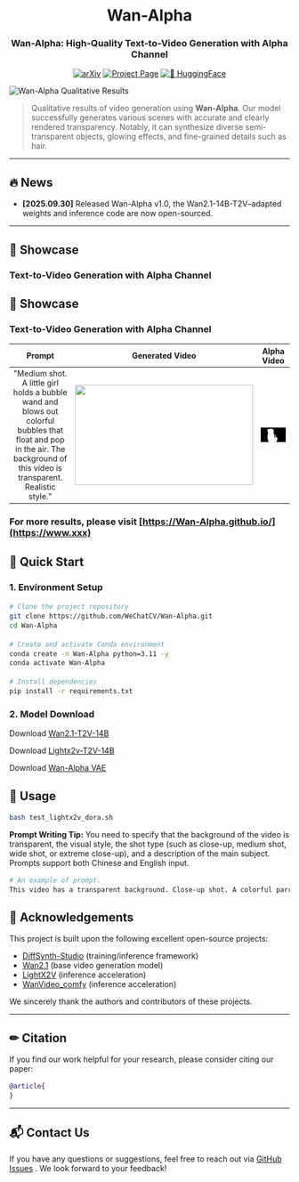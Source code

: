 <div align="center">

  <h1>
    Wan-Alpha
  </h1>

  <h3>Wan-Alpha: High-Quality Text-to-Video Generation with Alpha Channel</h3>



[![arXiv](https://img.shields.io/badge/arXiv-xxxx-b31b1b)](https://arxiv.org/abs/)
[![Project Page](https://img.shields.io/badge/Project_Page-Link-green)](https://www.xxxx)
[![🤗 HuggingFace](https://img.shields.io/badge/%F0%9F%A4%97%20HuggingFace-Model-orange)](https://huggingface.co/htdong/Wan-Alpha)

</div>

<img src="assets/teaser.png" alt="Wan-Alpha Qualitative Results" style="max-width: 100%; height: auto;">

>Qualitative results of video generation using **Wan-Alpha**. Our model successfully generates various scenes with accurate and clearly rendered transparency. Notably, it can synthesize diverse semi-transparent objects, glowing effects, and fine-grained details such as hair.

---

## 🔥 News
* **[2025.09.30]** Released Wan-Alpha v1.0, the Wan2.1-14B-T2V–adapted weights and inference code are now open-sourced.

---

## 🌟 Showcase

### Text-to-Video Generation with Alpha Channel
## 🌟 Showcase

### Text-to-Video Generation with Alpha Channel

<!-- | Prompt | Generated Video | Alpha Video |
| :---: | :---: | :---: |
| "Medium shot. A little girl holds a bubble wand and blows out colorful bubbles that float and pop in the air. The background of this video is transparent. Realistic style." |
  <div style="display: flex; gap: 10px;">
    <img src="girl.gif" alt="..." style="flex: 1; min-width: 200px;">
  </div> |
  <div style="display: flex; gap: 10px;">
    <img src="girl_pha.gif" alt="..." style="flex: 1; min-width: 200px;">
  </div> | -->
| Prompt | Generated Video | Alpha Video |
| :---: | :---: | :---: |
| "Medium shot. A little girl holds a bubble wand and blows out colorful bubbles that float and pop in the air. The background of this video is transparent. Realistic style." | <img src="assets/girl.gif" width="320" height="180" style="object-fit:contain; display:block; margin:auto;"/> | <img src="assets/girl_pha.gif" width="320" height="180" style="object-fit:contain; display:block; margin:auto;"/> |

### For more results, please visit [https://Wan-Alpha.github.io/](https://www.xxx)

## 🚀 Quick Start

### 1. Environment Setup
```bash
# Clone the project repository
git clone https://github.com/WeChatCV/Wan-Alpha.git
cd Wan-Alpha

# Create and activate Conda environment
conda create -n Wan-Alpha python=3.11 -y
conda activate Wan-Alpha

# Install dependencies
pip install -r requirements.txt
```
### 2. Model Download
Download [Wan2.1-T2V-14B](https://huggingface.co/Wan-AI/Wan2.1-T2V-14B)

Download [Lightx2v-T2V-14B](https://huggingface.co/Kijai/WanVideo_comfy/blob/main/Lightx2v/lightx2v_T2V_14B_cfg_step_distill_v2_lora_rank64_bf16.safetensors)

Download [Wan-Alpha VAE](https://huggingface.co/htdong/Wan-Alpha)
## 🧪 Usage
```bash
bash test_lightx2v_dora.sh
```
**Prompt Writing Tip:**  You need to specify that the background of the video is transparent, the visual style, the shot type (such as close-up, medium shot, wide shot, or extreme close-up), and a description of the main subject. Prompts support both Chinese and English input.

```bash
# An example of prompt.
This video has a transparent background. Close-up shot. A colorful parrot flying. Realistic style.
```
## 🤝 Acknowledgements

This project is built upon the following excellent open-source projects:
* [DiffSynth-Studio](https://github.com/modelscope/DiffSynth-Studio) (training/inference framework)
* [Wan2.1](https://github.com/Wan-Video/Wan2.1) (base video generation model)
* [LightX2V](https://github.com/ModelTC/LightX2V) (inference acceleration)
* [WanVideo_comfy](https://huggingface.co/Kijai/WanVideo_comfy) (inference acceleration)

We sincerely thank the authors and contributors of these projects.

---

## ✏ Citation

If you find our work helpful for your research, please consider citing our paper:

```bibtex
@article{
}
```

---

## 📬 Contact Us

If you have any questions or suggestions, feel free to reach out via [GitHub Issues](https://github.com/WeChatCV/Wan-Alpha/issues) . We look forward to your feedback!
